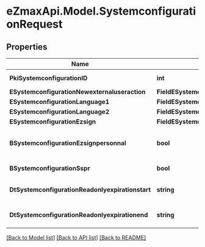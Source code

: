 
# eZmaxApi.Model.SystemconfigurationRequest

## Properties

Name | Type | Description | Notes
------------ | ------------- | ------------- | -------------
**PkiSystemconfigurationID** | **int** | The unique ID of the Systemconfiguration | [optional] 
**ESystemconfigurationNewexternaluseraction** | **FieldESystemconfigurationNewexternaluseraction** |  | 
**ESystemconfigurationLanguage1** | **FieldESystemconfigurationLanguage1** |  | 
**ESystemconfigurationLanguage2** | **FieldESystemconfigurationLanguage2** |  | 
**ESystemconfigurationEzsign** | **FieldESystemconfigurationEzsign** |  | [optional] 
**BSystemconfigurationEzsignpersonnal** | **bool** | Whether if we allow the creation of personal files in eZsign | 
**BSystemconfigurationSspr** | **bool** | Whether if we allow SSPR | 
**DtSystemconfigurationReadonlyexpirationstart** | **string** | The start date where the system will be in read only | [optional] 
**DtSystemconfigurationReadonlyexpirationend** | **string** | The end date where the system will be in read only | [optional] 

[[Back to Model list]](../README.md#documentation-for-models)
[[Back to API list]](../README.md#documentation-for-api-endpoints)
[[Back to README]](../README.md)

